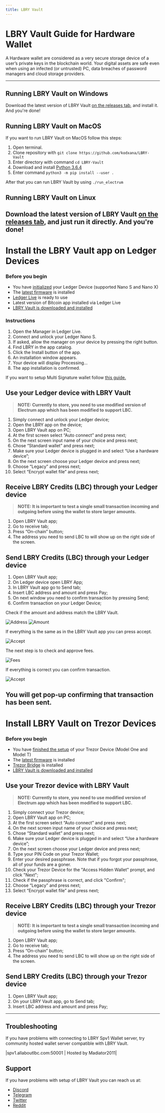 ```yaml
---
title: LBRY Vault
---
```

# LBRY Vault Guide for Hardware Wallet

A Hardware wallet are considered as a very secure storage device of a user’s private keys in the blockchain world. Your digital assets are safe even when using an infected (or untrusted) PC, data breaches of password managers and cloud storage providers.

---

## Running LBRY Vault on Windows
Download the latest version of LBRY Vault [on the releases tab](https://github.com/LBRYFoundation/LBRY-Vault/releases), and install it.
And you're done!

## Running LBRY Vault on MacOS
If you want to run LBRY Vault on MacOS follow this steps:

1. Open terminal.
2. Clone repository with ``git clone https://github.com/kodxana/LBRY-Vault``
3. Enter directory with command ``cd LBRY-Vault``
4. Download and install [Python 3.6.4](https://www.python.org/ftp/python/3.6.4/python-3.6.4-macosx10.6.pkg)
5. Enter command ``python3 -m pip install --user .``

After that you can run LBRY Vault by using ``./run_electrum``

## Running LBRY Vault on Linux
Download the latest version of LBRY Vault [on the releases tab](https://github.com/LBRYFoundation/LBRY-Vault/releases), and just run it directly.
And you're done!
---
# Install the LBRY Vault app on Ledger Devices
### Before you begin
- You have [initialized](https://support.ledgerwallet.com/hc/en-us/articles/360000613793&sa=D&ust=1582572545402000) your Ledger Device (supported Nano S and Nano X)
- The [latest firmware](https://support.ledgerwallet.com/hc/en-us/articles/360002731113-Update-Ledger-Nano-S-firmware&sa=D&ust=1582572545403000) is installed
- [Ledger Live](https://support.ledger.com/hc/en-us/articles/360006395233-Take-your-first-steps&sa=D&ust=1582572545403000) is ready to use
- Latest version of Bitcoin app installed via Ledger Live
- [LBRY Vault is downloaded and installed](https://github.com/LBRYFoundation/LBRY-Vault/releases)

### Instructions
1. Open the Manager in Ledger Live.
2. Connect and unlock your Ledger Nano S.
3. If asked, allow the manager on your device by pressing the right button.
4. Find LBRY in the app catalog.
5. Click the Install button of the app.
6. An installation window appears.
7. Your device will display Processing…
8. The app installation is confirmed.

If you want to setup Multi Signature wallet follow [this guide.](https://lbry.com/faq/multisig)

## Use your Ledger device with LBRY Vault
> **NOTE: Currently to store, you need to use modified version of Electrum app which has been modified to support LBC.**

1. Simply connect and unlock your Ledger device;
2. Open the LBRY app on the device;
3. Open LBRY Vault app on PC;
4. At the first screen select “Auto connect” and press next;
5. On the next screen input name of your choice and press next;
6. Chose “Standard wallet” and press next;
7. Make sure your Ledger device is plugged in and select “Use a hardware device”;
8. On the next screen choose your Ledger device and press next;
9. Choose “Legacy” and press next;
10. Select “Encrypt wallet file” and press next;

## Receive LBRY Credits (LBC) through your Ledger device
> **NOTE: It is important to test a single small transaction incoming and outgoing before using the wallet to store larger amounts.**

1. Open LBRY Vault app;
2. Go to receive tab;
3. Press “On-chain” button;
4. The address you need to send LBC to will show up on the right side of the screen.

## Send LBRY Credits (LBC) through your Ledger device

1. Open LBRY Vault app;
2. On Ledger device open LBRY App;
3. In LBRY Vault app go to Send tab;
4. Insert LBC address and amount and press Pay;
5. On next window you need to confirm transaction by pressing Send;
6. Confirm transaction on your Ledger Device;

Check if the amount and address match the LBRY Vault.

![Address](assets/img/address1.jpg)
![Amount](assets/img/amount-lbc1.jpg)

If everything is the same as in the LBRY Vault app you can press accept.

![Accept](assets/img/accept.jpg)

The next step is to check and approve fees.

![Fees](assets/img/fees.jpg)

If everything is correct you can confirm transaction.

![Accept](assets/img/accept-and-send.jpg)

You will get pop-up confirming that transaction has been sent.
---
# Install LBRY Vault on Trezor Devices
### Before you begin
- You have [finished the setup](https://trezor.io/setup) of your Trezor Device (Model One and Model T)
- The [latest firmware](https://wiki.trezor.io/User_manual:Updating_the_Trezor_device_firmware) is installed
- [Trezor Bridge](https://wallet.trezor.io/#/bridge/) is installed
- [LBRY Vault is downloaded and installed](https://github.com/LBRYFoundation/LBRY-Vault/releases)

## Use your Trezor device with LBRY Vault
> **NOTE: Currently to store, you need to use modified version of Electrum app which has been modified to support LBC.**

1. Simply connect your Trezor device;
2. Open LBRY Vault app on PC;
3. At the first screen select “Auto connect” and press next;
4. On the next screen input name of your choice and press next;
5. Chose “Standard wallet” and press next;
6. Make sure your Ledger device is plugged in and select “Use a hardware device”;
7. On the next screen choose your Ledger device and press next;
8. Type your PIN Code on your Trezor Wallet;
9. Enter your desired passphrase. Note that if you forgot your passphrase, all of your funds are a goner.
10. Check your Trezor Device for the "Access Hidden Wallet" prompt, and click "Next";
11. Check if the passphrase is correct, and click "Confirm";
12. Choose “Legacy” and press next;
13. Select “Encrypt wallet file” and press next;

## Receive LBRY Credits (LBC) through your Trezor device
> **NOTE: It is important to test a single small transaction incoming and outgoing before using the wallet to store larger amounts.**

1. Open LBRY Vault app;
2. Go to receive tab;
3. Press “On-chain” button;
4. The address you need to send LBC to will show up on the right side of the screen.

## Send LBRY Credits (LBC) through your Trezor device

1. Open LBRY Vault app;
2. On your LBRY Vault app, go to Send tab; 
3. Insert LBC address and amount and press Pay;
---
## Troubleshooting
If you have problems with connecting to LBRY Spv1 Wallet server, try community hosted wallet server compatible with LBRY Vault.

|spv1.allaboutlbc.com:50001 | Hosted by Madiator2011|

## Support
If you have problems with setup of LBRY Vault you can reach us at:
- [Discord](https://chat.lbry.com/)
- [Telegram](https://t.me/lbryofficial)
- [Twitter](https://twitter.com/LBRYcom)
- [Reddit](https://www.reddit.com/r/lbry)
